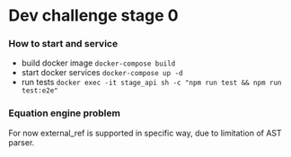 # Dev challenge stage 0

### How to start and service
* build docker image `docker-compose build`
* start docker services `docker-compose up -d`
* run tests `docker exec -it stage_api sh -c "npm run test && npm run test:e2e"`

### Equation engine problem
For now external_ref is supported in specific way, due to limitation of AST parser.